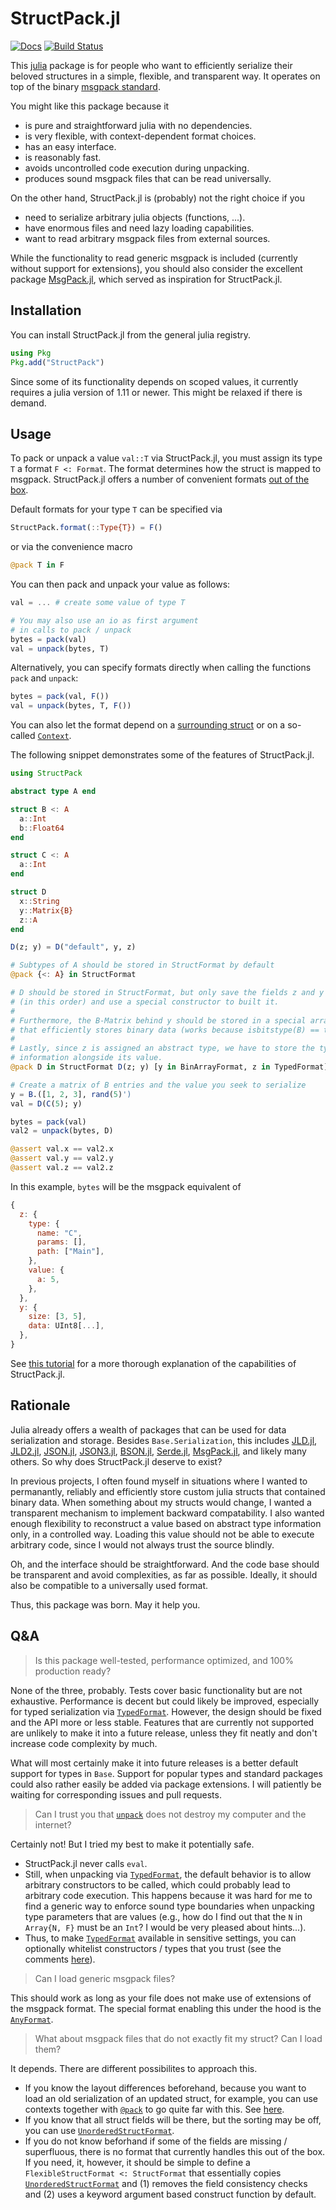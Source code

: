 # StructPack.jl

[![Docs](https://img.shields.io/badge/docs-dev-blue.svg)](https://tscode.github.io/StructPack.jl/)
[![Build Status](https://github.com/tscode/StructPack.jl/actions/workflows/CI.yml/badge.svg?branch=main)](https://github.com/tscode/StructPack.jl/actions/workflows/CI.yml?query=branch%3Amain)

This [julia](https://julialang.org) package is for people who want to efficiently serialize their beloved structures in a simple, flexible, and transparent way.
It operates on top of the binary [msgpack standard](https://msgpack.org/index.html).

You might like this package because it

- is pure and straightforward julia with no dependencies.
- is very flexible, with context-dependent format choices.
- has an easy interface.
- is reasonably fast.
- avoids uncontrolled code execution during unpacking.
- produces sound msgpack files that can be read universally.

On the other hand, StructPack.jl is (probably) not the right choice if you
 
- need to serialize arbitrary julia objects (functions, ...).
- have enormous files and need lazy loading capabilities.
- want to read arbitrary msgpack files from external sources.

While the functionality to read generic msgpack is included (currently without support for extensions), you should also consider the excellent package [MsgPack.jl](https://github.com/JuliaIO/MsgPack.jl), which served as inspiration for StructPack.jl.

## Installation
You can install StructPack.jl from the general julia registry.
```julia
using Pkg
Pkg.add("StructPack")
```
Since some of its functionality depends on scoped values, it currently requires a julia version of 1.11 or newer.
This might be relaxed if there is demand.

## Usage
To pack or unpack a value `val::T` via StructPack.jl, you must assign its type `T` a format `F <: Format`.
The format determines how the struct is mapped to msgpack.
StructPack.jl offers a number of convenient formats [out of the box](https://tscode.github.io/StructPack.jl/dev/formats/).

Default formats for your type `T` can be specified via
```julia
StructPack.format(::Type{T}) = F()
```
or via the convenience macro
```julia
@pack T in F
```
You can then pack and unpack your value as follows:
```julia
val = ... # create some value of type T

# You may also use an io as first argument
# in calls to pack / unpack
bytes = pack(val)
val = unpack(bytes, T)
```
Alternatively, you can specify formats directly when calling the functions `pack` and `unpack`:
```julia
bytes = pack(val, F())
val = unpack(bytes, T, F())
```
You can also let the format depend on a [surrounding struct](https://tscode.github.io/StructPack.jl/dev/usage/#Parents-matter) or on a so-called [`Context`](https://tscode.github.io/StructPack.jl/dev/usage/#Context-matters).

The following snippet demonstrates some of the features of StructPack.jl.
```julia
using StructPack

abstract type A end

struct B <: A
  a::Int
  b::Float64
end

struct C <: A
  a::Int
end

struct D
  x::String
  y::Matrix{B}
  z::A
end

D(z; y) = D("default", y, z)

# Subtypes of A should be stored in StructFormat by default
@pack {<: A} in StructFormat

# D should be stored in StructFormat, but only save the fields z and y
# (in this order) and use a special constructor to built it.
#
# Furthermore, the B-Matrix behind y should be stored in a special array format
# that efficiently stores binary data (works because isbitstype(B) == true).
#
# Lastly, since z is assigned an abstract type, we have to store the type
# information alongside its value.
@pack D in StructFormat D(z; y) [y in BinArrayFormat, z in TypedFormat]

# Create a matrix of B entries and the value you seek to serialize
y = B.([1, 2, 3], rand(5)')
val = D(C(5); y)

bytes = pack(val)
val2 = unpack(bytes, D)

@assert val.x == val2.x
@assert val.y == val2.y
@assert val.z == val2.z
```
In this example, `bytes` will be the msgpack equivalent of 
```js
{
  z: {
    type: {
      name: "C",
      params: [],
      path: ["Main"],
    },
    value: {
      a: 5,
    },
  },
  y: {
    size: [3, 5],
    data: UInt8[...],
  },
}
```
See [this tutorial](https://tscode.github.io/StructPack.jl/dev/usage/) for a more thorough explanation of the capabilities of StructPack.jl.

## Rationale

Julia already offers a wealth of packages that can be used for data serialization and storage.
Besides `Base.Serialization`, this includes
[JLD.jl](https://github.com/JuliaIO/JLD.jl),
[JLD2.jl](https://github.com/JuliaIO/JLD2.jl),
[JSON.jl](https://github.com/JuliaIO/JSON.jl),
[JSON3.jl](https://github.com/quinnj/JSON3.jl),
[BSON.jl](https://github.com/JuliaIO/BSON.jl),
[Serde.jl](https://github.com/bhftbootcamp/Serde.jl),
[MsgPack.jl](https://github.com/JuliaIO/MsgPack.jl),
and likely many others.
So why does StructPack.jl deserve to exist?

In previous projects, I often found myself in situations where I wanted to permanantly, reliably and efficiently store custom julia structs that contained binary data.
When something about my structs would change, I wanted a transparent mechanism to implement backward compatability.
I also wanted enough flexibility to reconstruct a value based on abstract type information only, in a controlled way.
Loading this value should not be able to execute arbitrary code, since I would not always trust the source blindly.

Oh, and the interface should be straightforward. And the code base should be
transparent and avoid complexities, as far as possible. Ideally, it should also
be compatible to a universally used format.

Thus, this package was born. May it help you.

## Q&A

> Is this package well-tested, performance optimized, and 100% production ready?

None of the three, probably.
Tests cover basic functionality but are not exhaustive.
Performance is decent but could likely be improved, especially for typed serialization via [`TypedFormat`](https://tscode.github.io/StructPack.jl/dev/formats/#StructPack.TypedFormat).
However, the design should be fixed and the API more or less stable.
Features that are currently not supported are unlikely to make it into a future release, unless they fit neatly and don't increase code complexity by much.

What will most certainly make it into future releases is a better default support for types in `Base`.
Support for popular types and standard packages could also rather easily be added via package extensions.
I will patiently be waiting for corresponding issues and pull requests.

> Can I trust you that [`unpack`](https://tscode.github.io/StructPack.jl/dev/formats/#StructPack.unpack) does not destroy my computer and the internet?

Certainly not!
But I tried my best to make it potentially safe.
- StructPack.jl never calls `eval`.
- Still, when unpacking via [`TypedFormat`](https://tscode.github.io/StructPack.jl/dev/formats/#StructPack.TypedFormat), the default behavior is to allow arbitrary constructors to be called, which could probably lead to arbitrary code execution.
  This happens because it was hard for me to find a generic way to enforce sound type boundaries when unpacking type parameters that are values (e.g., how do I find out that the `N` in `Array{N, F}` must be an `Int`? I would be very pleased about hints...).
- Thus, to make [`TypedFormat`](https://tscode.github.io/StructPack.jl/dev/formats/#StructPack.TypedFormat) available in sensitive settings, you can optionally whitelist constructors / types that you trust (see the comments [here](https://tscode.github.io/StructPack.jl/dev/usage/#Exploring-the-Abstract)).

> Can I load generic msgpack files?

This should work as long as your file does not make use of extensions of the msgpack format.
The special format enabling this under the hood is the [`AnyFormat`](https://tscode.github.io/StructPack.jl/dev/formats/#StructPack.AnyFormat).
 
> What about msgpack files that do not exactly fit my struct? Can I load them?

It depends. There are different possibilites to approach this.
- If you know the layout differences beforehand, because you want to load an old serialization of an updated struct, for example, you can use contexts together with [`@pack`](https://tscode.github.io/StructPack.jl/dev/macro) to go quite far with this. See [here](https://tscode.github.io/StructPack.jl/dev/usage/#Contexts:-Case-study).
- If you know that all struct fields will be there, but the sorting may be off, you can use [`UnorderedStructFormat`](https://tscode.github.io/StructPack.jl/dev/formats/#StructPack.UnorderedStructFormat).
- If you do not know beforhand if some of the fields are missing / superfluous, there is no format that currently handles this out of the box.
  If you need, it, however, it should be simple to define a `FlexibleStructFormat <: StructFormat` that essentially copies [`UnorderedStructFormat`](https://tscode.github.io/StructPack.jl/dev/formats/#StructPack.UnorderedStructFormat) and (1) removes the field consistency checks and (2) uses a keyword argument based construct function by default.
